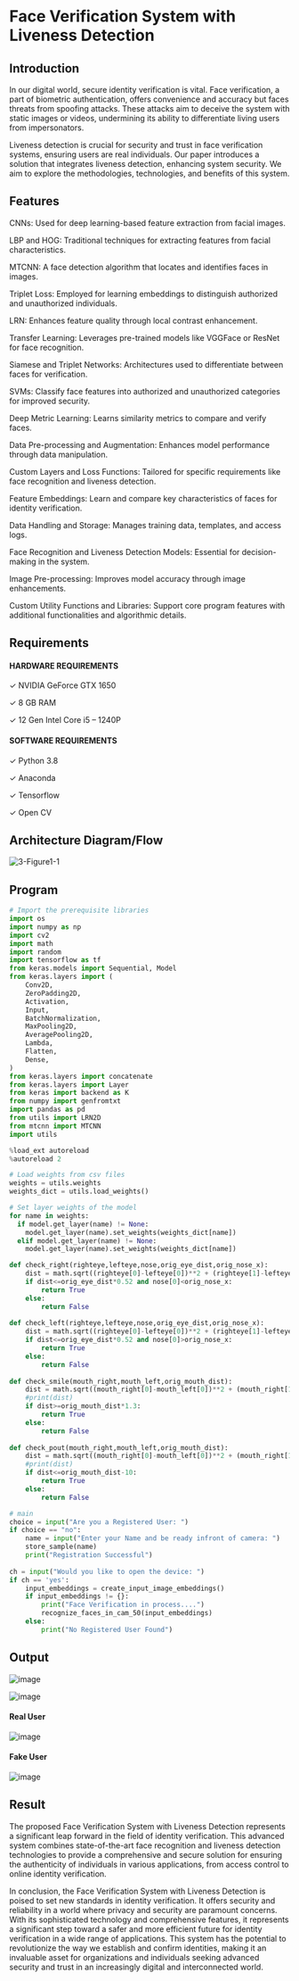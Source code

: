 # Face Verification System with Liveness Detection
## Introduction
In our digital world, secure identity verification is vital. Face verification, a part of biometric authentication, offers convenience and accuracy but faces threats from spoofing attacks. These attacks aim to deceive the system with static images or videos, undermining its ability to differentiate living users from impersonators.

Liveness detection is crucial for security and trust in face verification systems, ensuring users are real individuals. Our paper introduces a solution that integrates liveness detection, enhancing system security. We aim to explore the methodologies, technologies, and benefits of this system.

## Features
CNNs: Used for deep learning-based feature extraction from facial images.

LBP and HOG: Traditional techniques for extracting features from facial characteristics.

MTCNN: A face detection algorithm that locates and identifies faces in images.

Triplet Loss: Employed for learning embeddings to distinguish authorized and unauthorized individuals.

LRN: Enhances feature quality through local contrast enhancement.

Transfer Learning: Leverages pre-trained models like VGGFace or ResNet for face recognition.

Siamese and Triplet Networks: Architectures used to differentiate between faces for verification.

SVMs: Classify face features into authorized and unauthorized categories for improved security.

Deep Metric Learning: Learns similarity metrics to compare and verify faces.

Data Pre-processing and Augmentation: Enhances model performance through data manipulation.

Custom Layers and Loss Functions: Tailored for specific requirements like face recognition and liveness detection.

Feature Embeddings: Learn and compare key characteristics of faces for identity verification.

Data Handling and Storage: Manages training data, templates, and access logs.

Face Recognition and Liveness Detection Models: Essential for decision-making in the system.

Image Pre-processing: Improves model accuracy through image enhancements.

Custom Utility Functions and Libraries: Support core program features with additional functionalities and algorithmic details.

## Requirements
#### HARDWARE REQUIREMENTS
 
✓ NVIDIA GeForce GTX 1650

✓ 8 GB RAM 

✓ 12 Gen Intel Core i5 – 1240P

#### SOFTWARE REQUIREMENTS

✓ Python 3.8

✓ Anaconda

✓ Tensorflow

✓ Open CV

## Architecture Diagram/Flow

![3-Figure1-1](https://github.com/SarankumarJ/Face-Verification-System-with-Liveness-Detection/assets/94778101/c16d1a76-cc37-40b8-9718-f3129404b5f5)

## Program
```py
# Import the prerequisite libraries
import os
import numpy as np
import cv2
import math
import random
import tensorflow as tf
from keras.models import Sequential, Model
from keras.layers import (
    Conv2D,
    ZeroPadding2D,
    Activation,
    Input,
    BatchNormalization,
    MaxPooling2D,
    AveragePooling2D,
    Lambda,
    Flatten,
    Dense,
)
from keras.layers import concatenate
from keras.layers import Layer
from keras import backend as K
from numpy import genfromtxt
import pandas as pd
from utils import LRN2D
from mtcnn import MTCNN
import utils

%load_ext autoreload
%autoreload 2

# Load weights from csv files
weights = utils.weights
weights_dict = utils.load_weights()

# Set layer weights of the model
for name in weights:
  if model.get_layer(name) != None:
    model.get_layer(name).set_weights(weights_dict[name])
  elif model.get_layer(name) != None:
    model.get_layer(name).set_weights(weights_dict[name])

def check_right(righteye,lefteye,nose,orig_eye_dist,orig_nose_x):
    dist = math.sqrt((righteye[0]-lefteye[0])**2 + (righteye[1]-lefteye[1])**2)
    if dist<=orig_eye_dist*0.52 and nose[0]<orig_nose_x:
        return True
    else:
        return False
    
def check_left(righteye,lefteye,nose,orig_eye_dist,orig_nose_x):
    dist = math.sqrt((righteye[0]-lefteye[0])**2 + (righteye[1]-lefteye[1])**2)
    if dist<=orig_eye_dist*0.52 and nose[0]>orig_nose_x:
        return True
    else:
        return False
    
def check_smile(mouth_right,mouth_left,orig_mouth_dist):
    dist = math.sqrt((mouth_right[0]-mouth_left[0])**2 + (mouth_right[1]-mouth_left[1])**2)
    #print(dist)
    if dist>=orig_mouth_dist*1.3:
        return True
    else:
        return False
    
def check_pout(mouth_right,mouth_left,orig_mouth_dist):
    dist = math.sqrt((mouth_right[0]-mouth_left[0])**2 + (mouth_right[1]-mouth_left[1])**2)
    #print(dist)
    if dist<=orig_mouth_dist-10:
        return True
    else:
        return False

# main
choice = input("Are you a Registered User: ")
if choice == "no":
    name = input("Enter your Name and be ready infront of camera: ")
    store_sample(name)
    print("Registration Successful")
    
ch = input("Would you like to open the device: ")
if ch == 'yes':
    input_embeddings = create_input_image_embeddings()
    if input_embeddings != {}:
        print("Face Verification in process....")
        recognize_faces_in_cam_50(input_embeddings)
    else:
        print("No Registered User Found")

```

## Output

![image](https://github.com/SarankumarJ/Face-Verification-System-with-Liveness-Detection/assets/94778101/e483067e-87e4-43df-8ff6-49baaa9f4b88)

![image](https://github.com/SarankumarJ/Face-Verification-System-with-Liveness-Detection/assets/94778101/daf56acb-0fef-4e88-9822-ebe3869c1ad7)

#### Real User

![image](https://github.com/SarankumarJ/Face-Verification-System-with-Liveness-Detection/assets/94778101/bff4e884-6ea8-45f1-a6c0-7fc9853d0efb)

#### Fake User

![image](https://github.com/SarankumarJ/Face-Verification-System-with-Liveness-Detection/assets/94778101/1e4c582c-c7fc-4029-997e-3ff4aedff661)

## Result

The proposed Face Verification System with Liveness Detection represents a significant leap 
forward in the field of identity verification. This advanced system combines state-of-the-art 
face recognition and liveness detection technologies to provide a comprehensive and secure 
solution for ensuring the authenticity of individuals in various applications, from access 
control to online identity verification.

In conclusion, the Face Verification System with Liveness Detection is poised to set new 
standards in identity verification. It offers security and reliability in a world where privacy 
and security are paramount concerns. With its sophisticated technology and comprehensive 
features, it represents a significant step toward a safer and more efficient future for identity 
verification in a wide range of applications. This system has the potential to revolutionize the 
way we establish and confirm identities, making it an invaluable asset for organizations and 
individuals seeking advanced security and trust in an increasingly digital and interconnected 
world.

